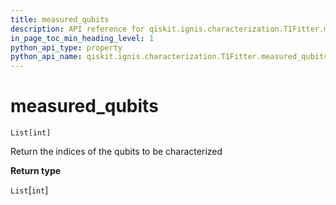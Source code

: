 ```yaml
---
title: measured_qubits
description: API reference for qiskit.ignis.characterization.T1Fitter.measured_qubits
in_page_toc_min_heading_level: 1
python_api_type: property
python_api_name: qiskit.ignis.characterization.T1Fitter.measured_qubits
---
```


# measured\_qubits

<span id="qiskit.ignis.characterization.T1Fitter.measured_qubits" />

`List[int]`

Return the indices of the qubits to be characterized

**Return type**

`List`\[`int`]

